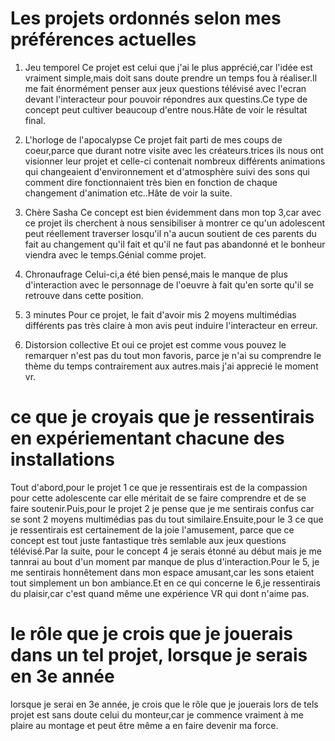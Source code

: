 # Les projets ordonnés selon mes préférences actuelles
1. Jeu temporel
Ce projet est celui que j'ai le plus apprécié,car l'idée est vraiment simple,mais doit sans doute prendre un temps fou à réaliser.Il me fait énormément penser aux jeux questions télévisé avec l'ecran devant l'interacteur pour pouvoir répondres aux questins.Ce type de concept peut cultiver beaucoup d'entre nous.Hâte de voir le résultat final.

2. L'horloge de l'apocalypse
Ce projet fait parti de mes coups de coeur,parce que durant notre visite avec les créateurs.trices ils nous ont visionner leur projet et celle-ci contenait nombreux différents animations qui changeaient d'environnement et d'atmosphère suivi des sons qui comment dire fonctionnaient très bien en fonction de chaque changement d'animation etc..Hâte de voir la suite.
3. Chère Sasha
Ce concept est bien évidemment dans mon top 3,car avec ce projet ils cherchent à nous sensibiliser à montrer ce qu'un adolescent peut réellement traverser losqu'il n'a aucun soutient de ces parents du fait au changement qu'il fait et qu'il ne faut pas abandonné et le bonheur viendra avec le temps.Génial comme projet.
4. Chronaufrage
Celui-ci,a été bien pensé,mais le manque de plus d'interaction avec le personnage de l'oeuvre à fait qu'en sorte qu'il se retrouve dans cette position.
5. 3 minutes
Pour ce projet, le fait d'avoir mis 2 moyens multimédias différents pas très claire à mon avis peut induire l'interacteur en erreur.
6. Distorsion collective
Et oui ce projet est comme vous pouvez le remarquer n'est pas du tout mon favoris, parce je n'ai su comprendre le thème du temps contrairement aux autres.mais j'ai apprecié le moment vr.
# ce que je croyais que je ressentirais en expériementant chacune des installations
Tout d'abord,pour le projet 1 ce que je ressentirais est de la compassion pour cette adolescente car elle méritait de se faire comprendre et de se faire soutenir.Puis,pour le projet 2 je pense que je me sentirais confus car se sont 2 moyens multimédias pas du tout similaire.Ensuite,pour le 3 ce que je ressentirais est certainement de la joie l'amusement, parce que ce concept est tout juste fantastique très semlable aux jeux questions télévisé.Par la suite, pour le concept 4 je serais étonné au début mais je me tannrai au bout d'un moment par manque de plus d'interaction.Pour le 5, je me sentirais honnêtement dans mon espace amusant,car les sons etaient tout simplement un bon ambiance.Et en ce qui concerne le 6,je ressentirais du plaisir,car c'est quand même une expérience VR qui dont n'aime pas.
# le rôle que je crois que je jouerais dans un tel projet, lorsque je serais en 3e année
lorsque je serai en 3e année, je crois que le rôle que je jouerais lors de tels projet est sans doute celui du monteur,car je commence vraiment à me plaire au montage et peut être même a en faire devenir ma force.


